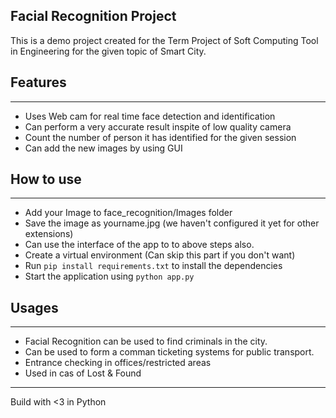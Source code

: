 Facial Recognition Project
---

This is a demo project created for the Term Project of Soft Computing Tool in Engineering for the given topic of Smart City. 


## Features
---
* Uses Web cam for real time face detection and identification 
* Can perform a very accurate result inspite of low quality camera
* Count the number of person it has identified for the given session
* Can add the new images by using GUI 

## How to use 
---
* Add your Image to face_recognition/Images folder
* Save the image as yourname.jpg (we haven't configured it yet for other extensions)
* Can use the interface of the app to to above steps also.
* Create a virtual environment (Can skip this part if you don't want)
* Run `pip install requirements.txt` to install the dependencies
* Start the application using `python app.py`

## Usages
---
* Facial Recognition can be used to find criminals in the city.
* Can be used to form a comman ticketing systems for public transport.
* Entrance checking in offices/restricted areas
* Used in cas of Lost & Found

---
Build with <3 in Python